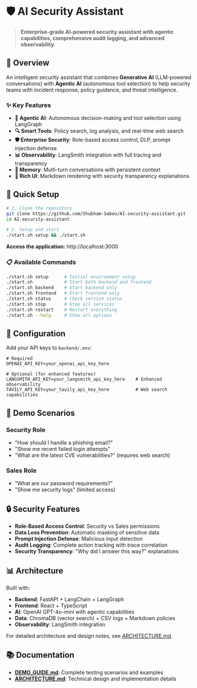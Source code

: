 # 🛡️ AI Security Assistant

> **Enterprise-grade AI-powered security assistant with agentic capabilities, comprehensive audit logging, and advanced observability.**

## 🎯 Overview

An intelligent security assistant that combines **Generative AI** (LLM-powered conversations) with **Agentic AI** (autonomous tool selection) to help security teams with incident response, policy guidance, and threat intelligence.

### ✨ Key Features

- **🤖 Agentic AI**: Autonomous decision-making and tool selection using LangGraph
- **🔍 Smart Tools**: Policy search, log analysis, and real-time web search
- **🛡️ Enterprise Security**: Role-based access control, DLP, prompt injection defense
- **📊 Observability**: LangSmith integration with full tracing and transparency
- **💬 Memory**: Multi-turn conversations with persistent context
- **🎨 Rich UI**: Markdown rendering with security transparency explanations

## 🚀 Quick Setup

```bash
# 1. Clone the repository
git clone https://github.com/Shubham-Saboo/AI-security-assistant.git
cd AI-security-assistant

# 2. Setup and start
./start.sh setup && ./start.sh
```

**Access the application:** http://localhost:3000

### 📋 Available Commands

```bash
./start.sh setup      # Initial environment setup
./start.sh            # Start both backend and frontend
./start.sh backend    # Start backend only
./start.sh frontend   # Start frontend only  
./start.sh status     # Check service status
./start.sh stop       # Stop all services
./start.sh restart    # Restart everything
./start.sh --help     # Show all options
```

## 🔑 Configuration

Add your API keys to `backend/.env`:

```env
# Required
OPENAI_API_KEY=your_openai_api_key_here

# Optional (for enhanced features)
LANGSMITH_API_KEY=your_langsmith_api_key_here    # Enhanced observability
TAVILY_API_KEY=your_tavily_api_key_here          # Web search capabilities
```

## 🧪 Demo Scenarios

### Security Role
- "How should I handle a phishing email?"
- "Show me recent failed login attempts"
- "What are the latest CVE vulnerabilities?" (requires web search)

### Sales Role  
- "What are our password requirements?"
- "Show me security logs" (limited access)

## 🔒 Security Features

- **Role-Based Access Control**: Security vs Sales permissions
- **Data Loss Prevention**: Automatic masking of sensitive data
- **Prompt Injection Defense**: Malicious input detection
- **Audit Logging**: Complete action tracking with trace correlation
- **Security Transparency**: "Why did I answer this way?" explanations

## 📊 Architecture

Built with:
- **Backend**: FastAPI + LangChain + LangGraph
- **Frontend**: React + TypeScript
- **AI**: OpenAI GPT-4o-mini with agentic capabilities
- **Data**: ChromaDB (vector search) + CSV logs + Markdown policies
- **Observability**: LangSmith integration

For detailed architecture and design notes, see [ARCHITECTURE.md](ARCHITECTURE.md).

## 📚 Documentation

- **[DEMO_GUIDE.md](DEMO_GUIDE.md)**: Complete testing scenarios and examples
- **[ARCHITECTURE.md](ARCHITECTURE.md)**: Technical design and implementation details
